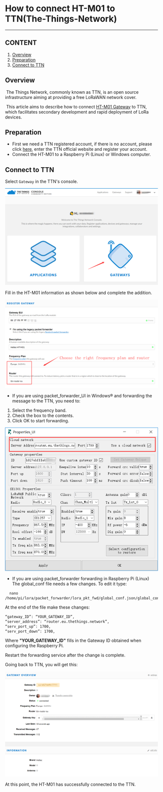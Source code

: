 # How to connect HT-M01 to TTN(The-Things-Network)

-------------------------------------------------------------------------------------------------------

## CONTENT

1. [Overview](#overview)
2. [Preparation](#preparation)
3. [Connect to TTN](#connect-to-ttn)



## Overview

​		The Things Network, commonly known as TTN, is an open source infrastructure aiming at providing a free LoRaWAN network cover. 

​		This article aims to describe how to connect [HT-M01 Gateway](https://heltec.org/project/ht-m01) to TTN, which facilitates secondary development and rapid deployment of LoRa devices.

## Preparation
- First we need a TTN registered account, if there is no account, please click [here](https://console.thethingsnetwork.org/), enter the TTN official website and register your account.
- Connect the HT-M01 to a Raspberry Pi (Linux) or Windows computer.

## Connect to TTN

Select ```Gateway``` in the TTN's console.

<img src="img\how_to_connect_ht-m01_to_ttn-the-things-network\01.png">

Fill in the HT-M01 information as shown below and complete the addition.

<img src="img\how_to_connect_ht-m01_to_ttn-the-things-network\02.png">

- If you are using packet_forwarder_UI in Windows® and forwarding the message to the TTN, you need to:

1. Select the frequency band.
2. Check the box to the contents.
3. Click OK to start forwarding.

<img src="img\how_to_connect_ht-m01_to_ttn-the-things-network\03.png">

- If you are using packet_forwarder forwarding in Raspberry Pi (Linux)
  The global_conf file needs a few changes. To edit it type:

```
  nano /home/pi/lora/packet_forwarder/lora_pkt_fwd/global_conf.json/global_conf.json
```
  At the end of the file make these changes:


  ```
  “gateway_ID”: “YOUR_GATEWAY_ID”,
  “server_address”: “router.eu.thethings.network”,
  “serv_port_up”: 1700,
  “serv_port_down”: 1700,
  ```

  Where **"YOUR_GATEWAY_ID"** fills in the Gateway ID obtained when configuring the Raspberry Pi.

  Restart the forwarding service after the change is complete.

  Going back to TTN, you will get this:

<img src="img\how_to_connect_ht-m01_to_ttn-the-things-network\04.png">



At this point, the HT-M01 has successfully connected to the TTN.